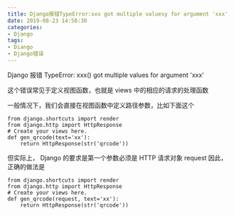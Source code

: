 ```yaml
---
title: Django报错TypeError:xxx got multiple valuesy for argument 'xxx'
date: 2019-08-23 14:58:30
categories:
- Django
tags:
- Diango
- Django错误
---
```

Django 报错 TypeError: xxx() got multiple values for argument 'xxx'
<!-- more -->
这个错误常见于定义视图函数，也就是 views 中的相应的请求的处理函数

一般情况下，我们会直接在视图函数中定义路径参数，比如下面这个

	from django.shortcuts import render
	from django.http import HttpResponse
	# Create your views here.
	def gen_qrcode(text='xx'):
		return HttpResponse(str('qrcode'))
		
但实际上， Django 的要求是第一个参数必须是 HTTP 请求对象 request
因此，正确的做法是

	from django.shortcuts import render
	from django.http import HttpResponse
	# Create your views here.
	def gen_qrcode(request, text='xx'):
		return HttpResponse(str('qrcode'))
